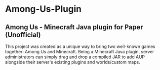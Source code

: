 # Among-Us-Plugin

## Among Us - Minecraft Java plugin for Paper (Unofficial)

This project was created as a unique way to bring two well-known games together: Among Us and Minecraft. Being a Minecraft Java plugin, server administrators can simply drag and drop a compiled JAR to add AUP alongside their server's existing plugins and worlds/custom maps.
